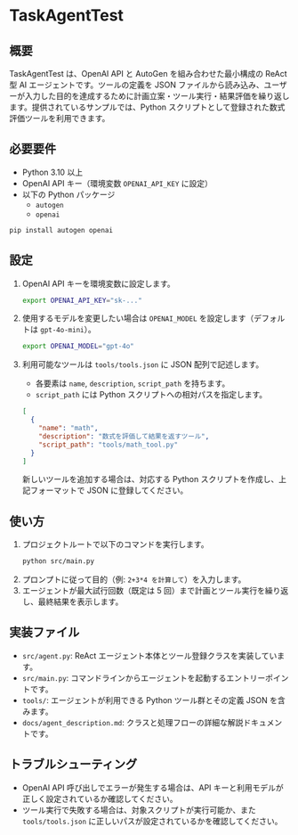 # TaskAgentTest

## 概要
TaskAgentTest は、OpenAI API と AutoGen を組み合わせた最小構成の ReAct 型 AI エージェントです。ツールの定義を JSON ファイルから読み込み、ユーザーが入力した目的を達成するために計画立案・ツール実行・結果評価を繰り返します。提供されているサンプルでは、Python スクリプトとして登録された数式評価ツールを利用できます。

## 必要要件
- Python 3.10 以上
- OpenAI API キー（環境変数 `OPENAI_API_KEY` に設定）
- 以下の Python パッケージ
  - `autogen`
  - `openai`

```bash
pip install autogen openai
```

## 設定
1. OpenAI API キーを環境変数に設定します。
   ```bash
   export OPENAI_API_KEY="sk-..."
   ```
2. 使用するモデルを変更したい場合は `OPENAI_MODEL` を設定します（デフォルトは `gpt-4o-mini`）。
   ```bash
   export OPENAI_MODEL="gpt-4o"
   ```
3. 利用可能なツールは `tools/tools.json` に JSON 配列で記述します。
   - 各要素は `name`, `description`, `script_path` を持ちます。
   - `script_path` には Python スクリプトへの相対パスを指定します。

   ```json
   [
     {
       "name": "math",
       "description": "数式を評価して結果を返すツール",
       "script_path": "tools/math_tool.py"
     }
   ]
   ```

   新しいツールを追加する場合は、対応する Python スクリプトを作成し、上記フォーマットで JSON に登録してください。

## 使い方
1. プロジェクトルートで以下のコマンドを実行します。
   ```bash
   python src/main.py
   ```
2. プロンプトに従って目的（例: `2+3*4 を計算して`）を入力します。
3. エージェントが最大試行回数（既定は 5 回）まで計画とツール実行を繰り返し、最終結果を表示します。

## 実装ファイル
- `src/agent.py`: ReAct エージェント本体とツール登録クラスを実装しています。
- `src/main.py`: コマンドラインからエージェントを起動するエントリーポイントです。
- `tools/`: エージェントが利用できる Python ツール群とその定義 JSON を含みます。
- `docs/agent_description.md`: クラスと処理フローの詳細な解説ドキュメントです。

## トラブルシューティング
- OpenAI API 呼び出しでエラーが発生する場合は、API キーと利用モデルが正しく設定されているか確認してください。
- ツール実行で失敗する場合は、対象スクリプトが実行可能か、また `tools/tools.json` に正しいパスが設定されているかを確認してください。
